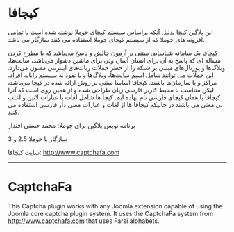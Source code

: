 کپچافا
======

این پلاگین کپچا بدلیل آنکه براساس سیستم کپچای جوملا نوشته شده است با تمامی افزونه های جوملا که از سیستم کپچای جوملا استفاده می کنند سازگار می باشد.

کپچافا یک سامانه شناسایی مبتنی‌ بر آزمون چالش و پاسخ می‌باشد که با مطرح کردن مساله ای که پاسخ به آن برای انسان آسان ولی‌ برای ماشین دشوار می‌باشد، سایت‌ها، وبلاگ‌ها و پورتال‌های مبتنی‌ بر شبکه را از خطر حملات ربات‌های اینترنتی‌ مصون می‌دارد.
این حملات می توانند شامل اسپم سایت‌ها، وبلاگ‌ها و یا نفوذ به سیستم رایانه افراد، مراکز و یا سازمان‌ها باشند.
کپچافا اساسا مبتنی‌ بر روش ارائه شده در کپچا می‌باشد، لیکن متناسب با محیط کاربر فارسی زبان طراحی شده و از همین روی است که آنرا کپچافا یا همان کپچای فارسی نام نهاده ایم.
کپچا ‌ها شامل لغات یا عبارات لاتین و اغلب بی معنی می باشند در حالیکه کپچافا ‌ها از لغات و عبارات معنی دار فارسی استفاده می کنند.

برنامه نویس پلاگین برای جوملا: محمد حسنی اقتدار

سازگار با جوملا 2.5 و 3

سایت کپچافا: http://www.captchafa.com

------------------------------

CaptchaFa
=========

This Captcha plugin works with any Joomla extension capable of using the Joomla core captcha plugin system. It uses the CaptchaFa system from http://www.captchafa.com that uses Farsi alphabets.
